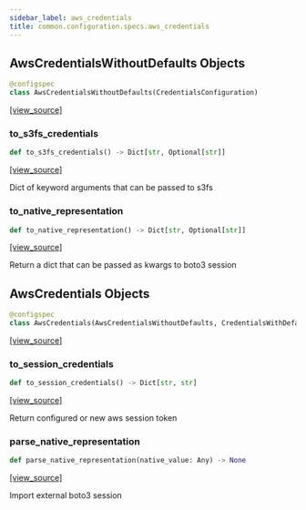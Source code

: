 ```yaml
---
sidebar_label: aws_credentials
title: common.configuration.specs.aws_credentials
---
```


## AwsCredentialsWithoutDefaults Objects

```python
@configspec
class AwsCredentialsWithoutDefaults(CredentialsConfiguration)
```

[[view_source]](https://github.com/dlt-hub/dlt/blob/e9c9ecfa8a644fdb516dd74aabca3bf75bafb154/dlt/common/configuration/specs/aws_credentials.py#L19)

### to\_s3fs\_credentials

```python
def to_s3fs_credentials() -> Dict[str, Optional[str]]
```

[[view_source]](https://github.com/dlt-hub/dlt/blob/e9c9ecfa8a644fdb516dd74aabca3bf75bafb154/dlt/common/configuration/specs/aws_credentials.py#L28)

Dict of keyword arguments that can be passed to s3fs

### to\_native\_representation

```python
def to_native_representation() -> Dict[str, Optional[str]]
```

[[view_source]](https://github.com/dlt-hub/dlt/blob/e9c9ecfa8a644fdb516dd74aabca3bf75bafb154/dlt/common/configuration/specs/aws_credentials.py#L41)

Return a dict that can be passed as kwargs to boto3 session

## AwsCredentials Objects

```python
@configspec
class AwsCredentials(AwsCredentialsWithoutDefaults, CredentialsWithDefault)
```

[[view_source]](https://github.com/dlt-hub/dlt/blob/e9c9ecfa8a644fdb516dd74aabca3bf75bafb154/dlt/common/configuration/specs/aws_credentials.py#L80)

### to\_session\_credentials

```python
def to_session_credentials() -> Dict[str, str]
```

[[view_source]](https://github.com/dlt-hub/dlt/blob/e9c9ecfa8a644fdb516dd74aabca3bf75bafb154/dlt/common/configuration/specs/aws_credentials.py#L87)

Return configured or new aws session token

### parse\_native\_representation

```python
def parse_native_representation(native_value: Any) -> None
```

[[view_source]](https://github.com/dlt-hub/dlt/blob/e9c9ecfa8a644fdb516dd74aabca3bf75bafb154/dlt/common/configuration/specs/aws_credentials.py#L147)

Import external boto3 session

